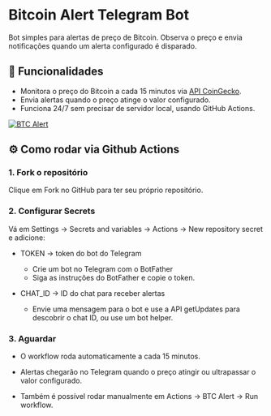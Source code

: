 # Bitcoin Alert Telegram Bot

Bot simples para alertas de preço de Bitcoin. Observa o preço e envia notificações quando um alerta configurado é disparado.

## 🚀 Funcionalidades

- Monitora o preço do Bitcoin a cada 15 minutos via [API CoinGecko](https://www.coingecko.com/pt-br).
- Envia alertas quando o preço atinge o valor configurado.
- Funciona 24/7 sem precisar de servidor local, usando GitHub Actions.

[![BTC Alert](https://github.com/ardnaile/btc-alert/actions/workflows/btc-alert.yml/badge.svg)](https://github.com/ardnaile/btc-alert/actions/workflows/btc-alert.yml)

## ⚙️ Como rodar via Github Actions

### 1. Fork o repositório

Clique em Fork no GitHub para ter seu próprio repositório.

### 2. Configurar Secrets

Vá em Settings → Secrets and variables → Actions → New repository secret e adicione:

- TOKEN → token do bot do Telegram
  - Crie um bot no Telegram com o BotFather
  - Siga as instruções do BotFather e copie o token.

- CHAT_ID → ID do chat para receber alertas
  - Envie uma mensagem para o bot e use a API getUpdates para descobrir o chat ID, ou use um bot helper.

### 3. Aguardar

- O workflow roda automaticamente a cada 15 minutos.

- Alertas chegarão no Telegram quando o preço atingir ou ultrapassar o valor configurado.

- Também é possível rodar manualmente em Actions → BTC Alert → Run workflow.
